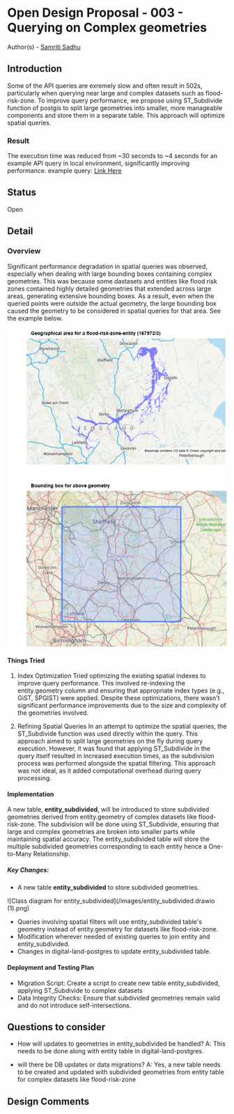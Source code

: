 # Open Design Proposal - 003 - Querying on Complex geometries 
Author(s) - [Samriti Sadhu](mailto:ssadhu@scottlogic.com)
## Introduction
Some of the API queries are exremely slow and often result in 502s, particularly when querying near large and complex datasets such as flood-risk-zone. To improve query performance, we propose using ST_Subdivide function of postgis to split large geometries into smaller, more manageable components and store them in a separate table. This approach will optimize spatial queries.

### Result
The execution time was reduced from ~30 seconds to ~4 seconds for an example API query in local environment, significantly improving performance. 
example query: [Link Here](https://www.planning.data.gov.uk/entity.json?longitude=-1.5093779539231569&latitude=53.36780846610864&entries=current&geometry_relation=intersects&limit=100&exclude_field=geometry,point)

## Status

 Open 

## Detail

### Overview
Significant performance degradation in spatial queries was observed, especially when dealing with large bounding boxes containing complex geometries. This was because some dastasets and entities like flood risk zones contained highly detailed geometries that extended across large areas, generating extensive bounding boxes. As a result, even when the queried points were outside the actual geometry, the large bounding box caused the geometry to be considered in spatial queries for that area. See the example below.

![Calculation of Bouding box for a large complex geometry](/images/geometry_bounding_box.drawio.png)

#### Things Tried

1. Index Optimization
Tried optimizing the existing spatial indexes to improve query performance. This involved re-indexing the entity.geometry column and ensuring that appropriate index types (e.g., GiST, SPGIST) were applied. Despite these optimizations, there wasn't significant performance improvements due to the size and complexity of the geometries involved.

2. Refining Spatial Queries
In an attempt to optimize the spatial queries, the ST_Subdivide function was used directly within the query. This approach aimed to split large geometries on the fly during query execution. However, it was found that applying ST_Subdivide in the query itself resulted in increased execution times, as the subdivision process was performed alongside the spatial filtering. This approach was not ideal, as it added computational overhead during query processing.

#### Implementation

A new table, **entity_subdivided**, will be introduced to store subdivided geometries derived from entity.geometry of complex datasets like flood-risk-zone. The subdivision will be done using ST_Subdivide, ensuring that large and complex geometries are broken into smaller parts while maintaining spatial accuracy.
The entity_subdivided table will store the multiple subdivided geometries corresponding to each entity hence a One-to-Many Relationship.

##### Key Changes:

* A new table **entity_subdivided** to store subdivided geometries.

![Class diagram for entity_subdivided](/images/entity_subdivided.drawio (1).png)

* Queries involving spatial filters will use entity_subdivided table's geometry instead of entity.geometry for datasets like flood-risk-zone.
* Modification wherever needed of existing queries to join entity and entity_subdivided.
* Changes in digital-land-postgres to update entity_subdivided table.

#### Deployment and Testing Plan
* Migration Script: Create a script to create new table entity_subdivided, applying ST_Subdivide to complex datasets
* Data Integrity Checks: Ensure that subdivided geometries remain valid and do not introduce self-intersections.


## Questions to consider

* How will updates to geometries in entity_subdivided be handled? 
A: This needs to be done along with entity table in digital-land-postgres.

* will there be DB updates or data migrations?
A: Yes, a new table needs to be created and updated with subdivided geometries from entity table for complex datasets like flood-risk-zone


## Design Comments

